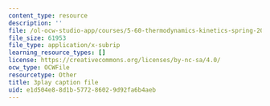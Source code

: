 ```yaml
---
content_type: resource
description: ''
file: /ol-ocw-studio-app/courses/5-60-thermodynamics-kinetics-spring-2008/e1d504e88d1b577286029d92fa6b4aeb_HYh3aq_NG8Q.vtt
file_size: 61953
file_type: application/x-subrip
learning_resource_types: []
license: https://creativecommons.org/licenses/by-nc-sa/4.0/
ocw_type: OCWFile
resourcetype: Other
title: 3play caption file
uid: e1d504e8-8d1b-5772-8602-9d92fa6b4aeb
---
```

